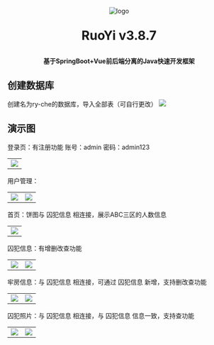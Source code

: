 <p align="center">
	<img alt="logo" src="https://oscimg.oschina.net/oscnet/up-d3d0a9303e11d522a06cd263f3079027715.png">
</p>
<h1 align="center" style="margin: 30px 0 30px; font-weight: bold;">RuoYi v3.8.7</h1>
<h4 align="center">基于SpringBoot+Vue前后端分离的Java快速开发框架</h4>


## 创建数据库

创建名为ry-che的数据库，导入全部表（可自行更改）
<img src="../Prison/wuyong/图片1.png"/>

## 演示图

登录页：有注册功能
账号：admin
密码：admin123
<table>
    <tr>
        <td><img src="../Prison/wuyong/图片2.png"/></td>
    </tr>
</table>

用户管理：
<table>
    <tr>
        <td><img src="../Prison/wuyong/图片3.png"/></td>
        <td><img src="../Prison/wuyong/图片4.png"/></td>
    </tr>
</table>

首页：饼图与 囚犯信息 相连接，展示ABC三区的人数信息
<table>
    <tr>
        <td><img src="../Prison/wuyong/图片5.png"/></td>
    </tr>
</table>

囚犯信息：有增删改查功能
<table>
    <tr>
        <td><img src="../Prison/wuyong/图片6.png"/></td>
        <td><img src="../Prison/wuyong/图片7.png"/></td>
    </tr>
</table>

牢房信息：与 囚犯信息 相连接，可通过 囚犯信息 新增，支持删改查功能
<table>
    <tr>
        <td><img src="../Prison/wuyong/图片8.png"/></td>
        <td><img src="../Prison/wuyong/图片9.png"/></td>
    </tr>
</table>

囚犯照片：与 囚犯信息 相连接，与 囚犯信息 信息一致，支持查功能
<table>
    <tr>
        <td><img src="../Prison/wuyong/图片10.png"/></td>
        <td><img src="../Prison/wuyong/图片11.png"/></td>
    </tr>
</table>